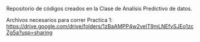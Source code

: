 Repositorio de códigos creados en la Clase de Analisis Predictivo de datos.

Archivos necesarios para correr Practica 1: https://drive.google.com/drive/folders/1zBaAMPP4w2velT9mLNEfvSJEo1zcZg5a?usp=sharing
